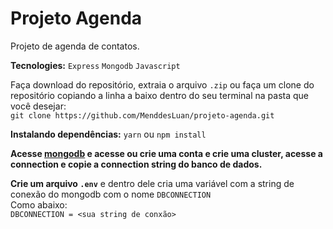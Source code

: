 

# Projeto Agenda
Projeto de agenda de contatos.

**Tecnologies:**
``Express`` ``Mongodb`` ``Javascript``

Faça download do repositório, extraia o arquivo `.zip` ou faça um clone do repositório copiando a linha a baixo dentro do seu terminal na pasta que você desejar:
<br>
``git clone https://github.com/MenddesLuan/projeto-agenda.git``

**Instalando dependências:**
``yarn`` ou ``npm install``

**Acesse <a href="https://www.mongodb.com/pt-br">mongodb</a> e acesse ou crie uma conta e crie uma cluster, acesse a connection e copie a connection string do banco de dados.**

**Crie um arquivo ``.env``** e dentro dele cria uma variável com a string de conexão do mongodb com o nome ``DBCONNECTION`` 
<br>
Como abaixo: <br>
``DBCONNECTION = <sua string de conxão>``
